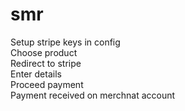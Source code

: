 # smr
Setup stripe keys in config <br />
Choose product <br />
Redirect to stripe <br />
Enter details <br />
Proceed payment <br />
Payment received on merchnat account <br />
